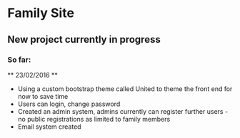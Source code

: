 # Family Site

## New project currently in progress

### So far:

** 23/02/2016 **

* Using a custom bootstrap theme called United to theme the front end for now to save time
* Users can login, change password 
* Created an admin system, admins currently can register further users - no public registrations as limited to family members
* Email system created